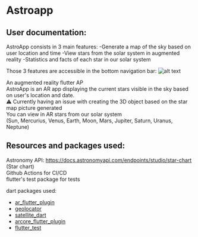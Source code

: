 # Astroapp
## User documentation:
AstroApp consists in 3 main features:
-Generate a map of the sky based on user location and time
-View stars from the solar system in augmented reality
-Statistics and facts of each star in our solar system

Those 3 features are accessible in the bottom navigation bar:
![alt text](https://cdn.discordapp.com/attachments/1127726558002561026/1127733326665498674/ezgif-2-e36d941491.png?width=400&height=889)

An augmented reality flutter AP  
AstroApp is an AR app displaying the current stars visible in the sky based on user's location and date.  
⚠️ Currently having an issue with creating the 3D object based on the star map picture generated  
You can view in AR stars from our solar system  
(Sun, Mercurius, Venus, Earth, Moon, Mars, Jupiter, Saturn, Uranus, Neptune)


## Resources and packages used:

Astronomy API: https://docs.astronomyapi.com/endpoints/studio/star-chart (Star chart)  
Github Actions for CI/CD  
flutter's test package for tests

dart packages used:
- [ar_flutter_plugin](https://pub.dev/packages/arcore_flutter_plugin)
- [geolocator](https://pub.dev/packages/geolocator)
- [satellite_dart](https://pub.dev/packages/satellite_dart)
- [arcore_flutter_plugin](https://pub.dev/packages/arcore_flutter_plugin)
- [flutter_test](https://api.flutter.dev/flutter/flutter_test/flutter_test-library.html)

